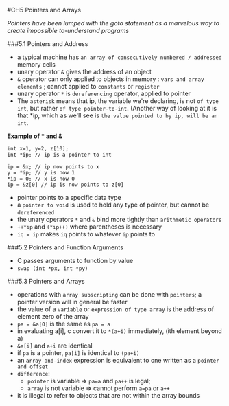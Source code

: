 #CH5 Pointers and Arrays

*Pointers have been lumped with the goto statement as a marvelous way to create impossible to-understand programs*

###5.1 Pointers and Address

* a typical machine has `an array of consecutively numbered / addressed` memory cells
* unary operator `&` gives the address of an object
* `&` operator can only applied to objects in memory : `vars and array elements` ; cannot applied to `constants` or `register`
* unary operator `*` is `dereferencing` operator, applied to pointer 
* The `asterisk` means that ip, the variable we're declaring, is not `of type int`, but rather `of type pointer-to-int`. (Another way of looking at it is that *ip, which as we'll see is `the value pointed to by ip, will be an int`.

**Example of * and &**

	int x=1, y=2, z[10];
	int *ip; // ip is a pointer to int
	
	ip = &x; // ip now points to x
	y = *ip; // y is now 1
	*ip = 0; // x is now 0
	ip = &z[0] // ip is now points to z[0]
	
* pointer points to a specific data type
* a `pointer to void` is used to hold any type of pointer, but cannot be `dereferenced` 
* the unary operators `*` and `&` bind more tightly than `arithmetic operators`
* `++*ip` and `(*ip++)` where parentheses is necessary
* `iq = ip` makes `iq` points to whatever `ip` points to


###5.2 Pointers and Function Arguments

* C passes arguments to function by value
* `swap (int *px, int *py)`

###5.3 Pointers and Arrays

* operations with `array subscripting` can be done with `pointers`; a pointer version will in general be faster
* the value of a `variable` or `expression of type array` is the address of element zero of the array
* `pa = &a[0]` is the same as `pa = a`
* in evaluating a[i], c convert it to `*(a+i)` immediately, (ith element beyond a)
* `&a[i]` and `a+i` are identical
* if `pa` is a pointer, `pa[i]` is identical to `(pa+i)`
* an `array-and-index` expression is equivalent to one written as a `pointer and offset`
* `difference`: 
	* `pointer` is variable => `pa=a` and `pa++` is legal; 
	* `array` is not variable => cannot perform `a=pa` or `a++`
* it is illegal to refer to objects that are not within the array bounds 